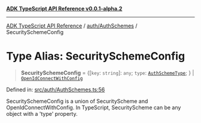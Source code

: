 [**ADK TypeScript API Reference v0.0.1-alpha.2**](../../../README.md)

***

[ADK TypeScript API Reference](../../../modules.md) / [auth/AuthSchemes](../README.md) / SecuritySchemeConfig

# Type Alias: SecuritySchemeConfig

> **SecuritySchemeConfig** = \{[`key`: `string`]: `any`; `type`: [`AuthSchemeType`](../enumerations/AuthSchemeType.md); \} \| [`OpenIdConnectWithConfig`](../interfaces/OpenIdConnectWithConfig.md)

Defined in: [src/auth/AuthSchemes.ts:56](https://github.com/njraladdin/adk-typescript/blob/main/src/auth/AuthSchemes.ts#L56)

SecuritySchemeConfig is a union of SecurityScheme and OpenIdConnectWithConfig.
In TypeScript, SecurityScheme can be any object with a 'type' property.
